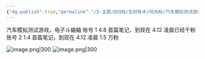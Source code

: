 ```yaml
---
{"dg-publish":true,"permalink":"/5-主题/@归档/生财有术/风向标/汽车模拟测试游戏，电子斗蛐蛐/","tags":["生财有术","风向标"],"noteIcon":"1","created":"2024-04-11","updated":"2024-04-12"}
---
```


汽车模拟测试游戏，电子斗蛐蛐 
账号 1 4.8 首篇笔记，到现在 4.12 凌晨已经千粉 
账号 2 1.4 首篇笔记，到现在 4.12 凌晨 1.5 万粉

![image.png|300](http://img.xlg.life/images/202404120059233.png)
![image.png|300](http://img.xlg.life/images/202404120059887.png)

